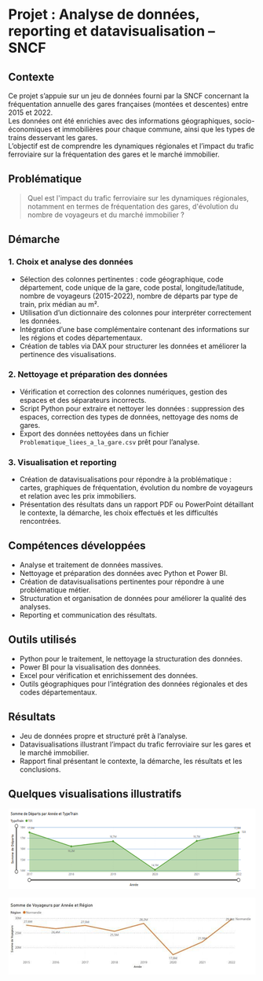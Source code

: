 # Projet : Analyse de données, reporting et datavisualisation – SNCF

## Contexte
Ce projet s’appuie sur un jeu de données fourni par la SNCF concernant la fréquentation annuelle des gares françaises (montées et descentes) entre 2015 et 2022.  
Les données ont été enrichies avec des informations géographiques, socio-économiques et immobilières pour chaque commune, ainsi que les types de trains desservant les gares.  
L’objectif est de comprendre les dynamiques régionales et l’impact du trafic ferroviaire sur la fréquentation des gares et le marché immobilier.

## Problématique
> Quel est l'impact du trafic ferroviaire sur les dynamiques régionales, notamment en termes de fréquentation des gares, d'évolution du nombre de voyageurs et du marché immobilier ?

## Démarche
### 1. Choix et analyse des données
- Sélection des colonnes pertinentes : code géographique, code département, code unique de la gare, code postal, longitude/latitude, nombre de voyageurs (2015-2022), nombre de départs par type de train, prix médian au m².  
- Utilisation d’un dictionnaire des colonnes pour interpréter correctement les données.  
- Intégration d’une base complémentaire contenant des informations sur les régions et codes départementaux.  
- Création de tables via DAX pour structurer les données et améliorer la pertinence des visualisations.

### 2. Nettoyage et préparation des données
- Vérification et correction des colonnes numériques, gestion des espaces et des séparateurs incorrects.  
- Script Python pour extraire et nettoyer les données : suppression des espaces, correction des types de données, nettoyage des noms de gares.  
- Export des données nettoyées dans un fichier `Problematique_liees_a_la_gare.csv` prêt pour l’analyse.

### 3. Visualisation et reporting
- Création de datavisualisations pour répondre à la problématique : cartes, graphiques de fréquentation, évolution du nombre de voyageurs et relation avec les prix immobiliers.  
- Présentation des résultats dans un rapport PDF ou PowerPoint détaillant le contexte, la démarche, les choix effectués et les difficultés rencontrées.

## Compétences développées
- Analyse et traitement de données massives.  
- Nettoyage et préparation des données avec Python et Power BI.  
- Création de datavisualisations pertinentes pour répondre à une problématique métier.  
- Structuration et organisation de données pour améliorer la qualité des analyses.  
- Reporting et communication des résultats.

## Outils utilisés
- Python pour le traitement, le nettoyage la structuration des données.  
- Power BI pour la visualisation des données.  
- Excel pour vérification et enrichissement des données.  
- Outils géographiques pour l’intégration des données régionales et des codes départementaux.

## Résultats
- Jeu de données propre et structuré prêt à l’analyse.  
- Datavisualisations illustrant l’impact du trafic ferroviaire sur les gares et le marché immobilier.  
- Rapport final présentant le contexte, la démarche, les résultats et les conclusions.

## Quelques visualisations illustratifs

![Nombre de départ par type de train par année](https://github.com/Noumke/Portfolio-Projets-DataScience/blob/main/graphique1.png?raw=true)


![Nombre de voyageur par année et par region](https://github.com/Noumke/Portfolio-Projets-DataScience/blob/main/graphique%202.png)



